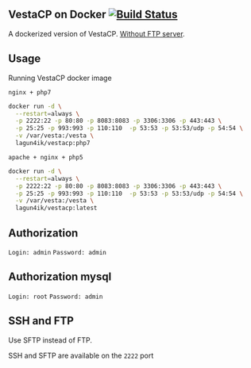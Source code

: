 VestaCP on Docker [![Build Status](https://travis-ci.org/lagun4ik/dockerizedVestaCP.svg?branch=master)](https://travis-ci.org/lagun4ik/dockerizedVestaCP)
----

A dockerized version of VestaCP. [Without FTP server](#ssh-and-ftp).

## Usage

Running VestaCP docker image

`nginx + php7`
```bash
docker run -d \
  --restart=always \
  -p 2222:22 -p 80:80 -p 8083:8083 -p 3306:3306 -p 443:443 \
  -p 25:25 -p 993:993 -p 110:110  -p 53:53 -p 53:53/udp -p 54:54 \
  -v /var/vesta:/vesta \
  lagun4ik/vestacp:php7
```

`apache + nginx + php5`
```bash
docker run -d \
  --restart=always \
  -p 2222:22 -p 80:80 -p 8083:8083 -p 3306:3306 -p 443:443 \
  -p 25:25 -p 993:993 -p 110:110  -p 53:53 -p 53:53/udp -p 54:54 \
  -v /var/vesta:/vesta \
  lagun4ik/vestacp:latest
```



## Authorization

`Login: admin`
`Password: admin`

## Authorization mysql

`Login: root`
`Password: admin`

## SSH and FTP

Use SFTP instead of FTP.

SSH and SFTP are available on the `2222` port

